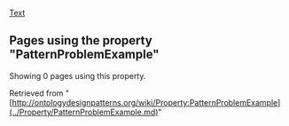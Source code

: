 [Text](../Type/Text.md "Type:Text")




  


## Pages using the property "PatternProblemExample"


Showing 0 pages using this property.



Retrieved from "[http://ontologydesignpatterns.org/wiki/Property:PatternProblemExample](../Property/PatternProblemExample.md)"